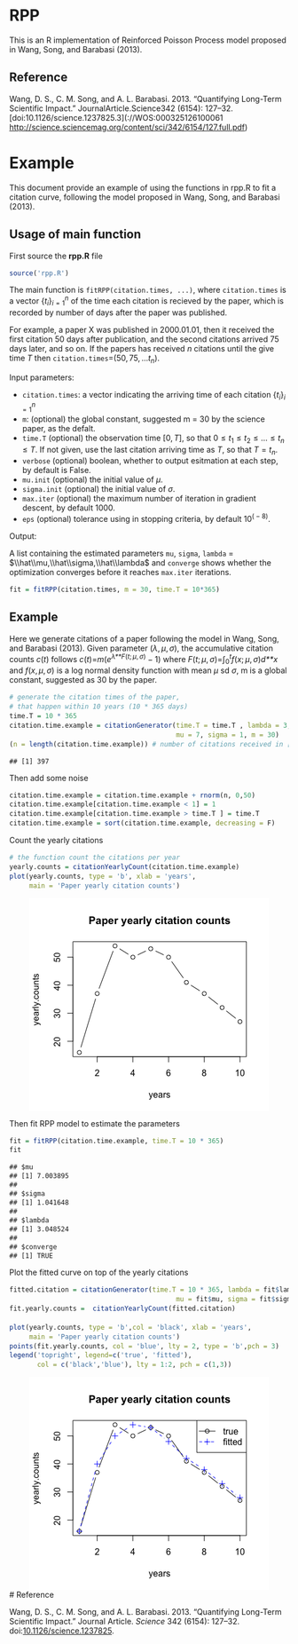 RPP
================

This is an R implementation of Reinforced Poisson Process model proposed in Wang, Song, and Barabasi (2013).


Reference
----------------------

Wang, D. S., C. M. Song, and A. L. Barabasi. 2013. “Quantifying Long-Term Scientific Impact.” JournalArticle.Science342 (6154): 127–32. [doi:10.1126/science.1237825.3](<Go to ISI>://WOS:000325126100061
http://science.sciencemag.org/content/sci/342/6154/127.full.pdf)


Example
================

This document provide an example of using the functions in rpp.R to fit a citation curve, following the model proposed in Wang, Song, and Barabasi (2013).

Usage of main function
----------------------

First source the **rpp.R** file

``` r
source('rpp.R')
```

The main function is `fitRPP(citation.times, ...)`, where `citation.times` is a vector {*t*<sub>*i*</sub>}<sub>*i* = 1</sub><sup>*n*</sup> of the time each citation is recieved by the paper, which is recorded by number of days after the paper was published.

For example, a paper X was published in 2000.01.01, then it received the first citation 50 days after publication, and the second citations arrived 75 days later, and so on. If the papers has received *n* citations until the give time *T* then `citation.times`=(50, 75, ...*t*<sub>*n*</sub>).

Input parameters:

-   `citation.times`: a vector indicating the arriving time of each citation {*t*<sub>*i*</sub>}<sub>*i* = 1</sub><sup>*n*</sup>
-   `m`: (optional) the global constant, suggested m = 30 by the science paper, as the defalt.
-   `time.T` (optional) the observation time \[0, *T*\], so that 0 ≤ *t*<sub>1</sub> ≤ *t*<sub>2</sub> ≤ … ≤ *t*<sub>*n*</sub> ≤ *T*. If not given, use the last citation arriving time as *T*, so that *T* = *t*<sub>*n*</sub>.
-   `verbose` (optional) boolean, whether to output esitmation at each step, by default is False.
-   `mu.init` (optional) the initial value of *μ*.
-   `sigma.init` (optional) the initial value of *σ*.
-   `max.iter` (optional) the maximum number of iteration in gradient descent, by default 1000.
-   `eps` (optional) tolerance using in stopping criteria, by default 10<sup>( − 8)</sup>.

Output:

A list containing the estimated parameters `mu`, `sigma`, `lambda` = $\\hat\\mu,\\hat\\sigma,\\hat\\lambda$ and `converge` shows whether the optimization converges before it reaches `max.iter` iterations.

``` r
fit = fitRPP(citation.times, m = 30, time.T = 10*365)
```

Example
-------

Here we generate citations of a paper following the model in Wang, Song, and Barabasi (2013). Given parameter (*λ*, *μ*, *σ*), the accumulative citation counts *c*(*t*) follows
*c*(*t*)=*m*(*e*<sup>*λ**F*(*t*; *μ*, *σ*)</sup> − 1)
 where *F*(*t*; *μ*, *σ*)=∫<sub>0</sub><sup>*t*</sup>*f*(*x*; *μ*, *σ*)*d**x* and *f*(*x*, *μ*, *σ*) is a log normal density function with mean *μ* sd *σ*, m is a global constant, suggested as 30 by the paper.

``` r
# generate the citation times of the paper, 
# that happen within 10 years (10 * 365 days)
time.T = 10 * 365
citation.time.example = citationGenerator(time.T = time.T , lambda = 3,
                                          mu = 7, sigma = 1, m = 30)
(n = length(citation.time.example)) # number of citations received in [0, time.T]
```

    ## [1] 397

Then add some noise

``` r
citation.time.example = citation.time.example + rnorm(n, 0,50)
citation.time.example[citation.time.example < 1] = 1
citation.time.example[citation.time.example > time.T ] = time.T 
citation.time.example = sort(citation.time.example, decreasing = F)
```

Count the yearly citations

``` r
# the function count the citations per year
yearly.counts = citationYearlyCount(citation.time.example)
plot(yearly.counts, type = 'b', xlab = 'years', 
     main = 'Paper yearly citation counts')
```

<img src="image/yearly_citation.png" style="display: block; margin: auto;" />

Then fit RPP model to estimate the parameters

``` r
fit = fitRPP(citation.time.example, time.T = 10 * 365)
fit
```

    ## $mu
    ## [1] 7.003895
    ## 
    ## $sigma
    ## [1] 1.041648
    ## 
    ## $lambda
    ## [1] 3.048524
    ## 
    ## $converge
    ## [1] TRUE

Plot the fitted curve on top of the yearly citations

``` r
fitted.citation = citationGenerator(time.T = 10 * 365, lambda = fit$lambda,
                                          mu = fit$mu, sigma = fit$sigma, m = 30)
fit.yearly.counts =  citationYearlyCount(fitted.citation)

plot(yearly.counts, type = 'b',col = 'black', xlab = 'years', 
     main = 'Paper yearly citation counts')
points(fit.yearly.counts, col = 'blue', lty = 2, type = 'b',pch = 3)
legend('topright', legend=c('true', 'fitted'), 
       col = c('black','blue'), lty = 1:2, pch = c(1,3))
```

<img src="image/fitted_curve.png" style="display: block; margin: auto;" /> \# Reference

Wang, D. S., C. M. Song, and A. L. Barabasi. 2013. “Quantifying Long-Term Scientific Impact.” Journal Article. *Science* 342 (6154): 127–32. doi:[10.1126/science.1237825](https://doi.org/10.1126/science.1237825).
